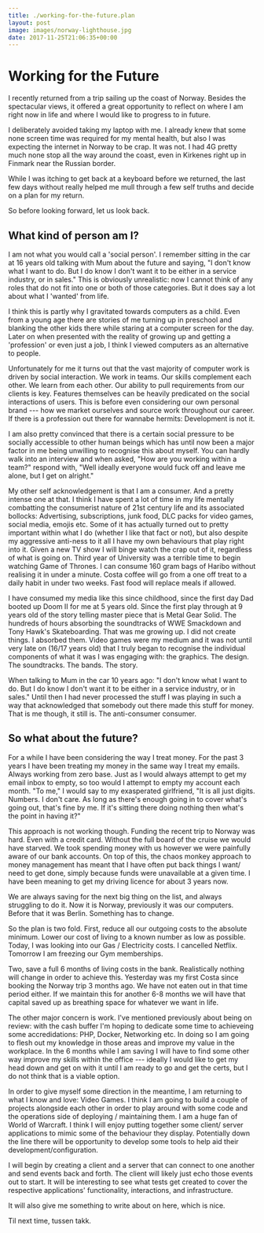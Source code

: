 ```yaml
---
title: ./working-for-the-future.plan
layout: post
image: images/norway-lighthouse.jpg
date: 2017-11-25T21:06:35+00:00
---
```


# Working for the Future

I recently returned from a trip sailing up the coast of Norway.  Besides the
spectacular views, it offered a great opportunity to reflect on where I am right
now in life and where I would like to progress to in future.

I deliberately avoided taking my laptop with me.  I already knew that some none
screen time was required for my mental health, but also I was expecting the
internet in Norway to be crap.  It was not.  I had 4G pretty much none stop all
the way around the coast, even in Kirkenes right up in Finmark near the Russian
border.

While I was itching to get back at a keyboard before we returned, the last few
days without really helped me mull through a few self truths and decide on a
plan for my return.

So before looking forward, let us look back.

## What kind of person am I?

I am not what you would call a 'social person'.
I remember sitting in the car at 16 years old talking with Mum about the future
and saying, "I don't know what I want to do.  But I do know I don't want it to
be either in a service industry, or in sales."  This is obviously unrealistic:
now I cannot think of any roles that do not fit into one or both of those
categories.  But it does say a lot about what I 'wanted' from life.

I think this is partly why I gravitated towards computers as a child.  Even
from a young age there are stories of me turning up in preschool and blanking
the other kids there while staring at a computer screen for the day.  Later on
when presented with the reality of growing up and getting a 'profession' or
even just a job, I think I viewed computers as an alternative to people.

Unfortunately for me it turns out that the vast majority of computer work is
driven by social interaction. We work in teams.  Our skills complement each
other. We learn from each other.  Our ability to pull requirements from our
clients is key.  Features themselves can be heavily predicated on the
social interactions of users.  This is before even considering our own personal
brand --- how we market ourselves and source work throughout our career.  If
there is a profession out there for wannabe hermits: Development is not it.

I am also pretty convinced that there is a certain social pressure to be
socially accessible to other human beings which has until now been a major
factor in me being unwilling to recognise this about myself.  You can hardly
walk into an interview and when asked, "How are you working within a team?"
respond with, "Well ideally everyone would fuck off and leave me alone, but I
get on alright."

My other self acknowledgement is that I am a consumer.  And a pretty intense
one at that.  I think I have spent a lot of time in my life mentally combatting
the consumerist nature of 21st century life and its associated bollocks:
Advertising, subscriptions, junk food, DLC packs for video games, social media,
emojis etc.  Some of it has actually turned out to pretty important within what
I do (whether I like that fact or not), but also despite my aggressive
anti-ness to it all I have my own behaviours that play right into it.  Given a
new TV show I will binge watch the crap out of it, regardless of what is going
on.  Third year of University was a terrible time to begin watching Game of
Thrones. I can consume 160 gram bags of Haribo without realising it in under a
minute.  Costa coffee will go from a one off treat to a daily habit in under two weeks.
Fast food will replace meals if allowed.

I have consumed my media like this since childhood, since the first day
Dad booted up Doom II for me at 5 years old. Since the first play through at 9
years old of the story telling master piece that is Metal Gear Solid.  The
hundreds of hours absorbing the soundtracks of WWE Smackdown and Tony Hawk's
Skateboarding.  That was me growing up.  I did not create things.  I absorbed
them.  Video games were my medium and it was not until very late on
(16/17 years old) that I truly began to recognise the individual components of what it
was I was engaging with: the graphics.  The design.  The soundtracks.  The
bands.  The story.

When talking to Mum in the car 10 years ago:  "I don't know what I want to do.
But I do know I don't want it to be either in a service industry, or in sales."
Until then I had never processed the stuff I was playing in such a way that
acknowledged that somebody out there made this stuff for money.  That is me
though, it still is.  The anti-consumer consumer.

## So what about the future?

For a while I have been considering the way I
treat money.  For the past 3 years I have been treating my money in the same
way I treat my emails.  Always working from zero base.  Just as I would always
attempt to get my email inbox to empty, so too would I attempt to empty my
account each month.  "To me," I would say to my exasperated girlfriend, "It is
all just digits.  Numbers.  I don't care.  As long as there's enough going in
to cover what's going out, that's fine by me.  If it's sitting there doing
nothing then what's the point in having it?"

This approach is not working though.  Funding the recent trip to Norway was
hard.  Even with a credit card.  Without the full board of the cruise we would
have starved.  We took spending money with us however we were painfully aware
of our bank accounts.  On top of this, the chaos monkey approach to money
management has meant that I have often put back things I want/ need to get
done, simply because funds were unavailable at a given time.  I have been
meaning to get my driving licence for about 3 years now.

We are always saving for the next big thing on the list, and always struggling
to do it.  Now it is Norway, previously it was our computers.  Before that it
was Berlin.  Something has to change.

So the plan is two fold.  First, reduce all our outgoing costs to the absolute
minimum. Lower our cost of living to a known number as low as possible.  Today,
I was looking into our Gas / Electricity costs.  I cancelled Netflix.  Tomorrow
I am freezing our Gym memberships.

Two, save a full 6 months of living costs in the bank.  Realistically nothing
will change in order to achieve this.  Yesterday was my first Costa since
booking the Norway trip 3 months ago.  We have not eaten out in that time
period either.  If we maintain this for another 6-8 months we will have that
capital saved up as breathing space for whatever we want in life.

The other major concern is work. I've mentioned previously about being on
review: with the cash buffer I'm hoping to dedicate some time to achieveing some
accredidations: PHP, Docker, Networking etc.  In doing so I am going to flesh
out my knowledge in those areas and improve my value in the workplace. In the 6
months while I am saving I will have to find some other way improve my skills
within the office --- ideally I would like to get my head down and get on with it
until I am ready to go and get the certs, but I do not think that is a viable
option.

In order to give myself some direction in the meantime, I am returning to what
I know and love: Video Games.  I think I am going to build a couple of projects
alongside each other in order to play around with some code and the operations
side of deploying / maintaining them.  I am a huge fan of World of Warcraft.  I
think I will enjoy putting together some client/ server applications to mimic
some of the behaviour they display.  Potentially down the line there will be
opportunity to develop some tools to help aid their development/configuration. 

I will begin by creating a client and a server that can connect to one another
and send events back and forth.  The client will likely just echo those events
out to start.  It will be interesting to see what tests get created to cover
the respective applications' functionality, interactions, and infrastructure.

It will also give me something to write about on here, which is nice.

Til next time, tussen takk.
